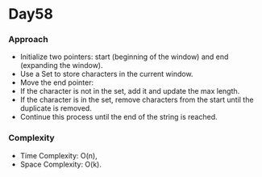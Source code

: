 # Day58

### Approach

- Initialize two pointers: start (beginning of the window) and end (expanding the window).
- Use a Set to store characters in the current window.
- Move the end pointer:
 - If the character is not in the set, add it and update the max length.
 - If the character is in the set, remove characters from the start until the duplicate is removed.
- Continue this process until the end of the string is reached.

### Complexity

- Time Complexity: O(n),
- Space Complexity: O(k).
